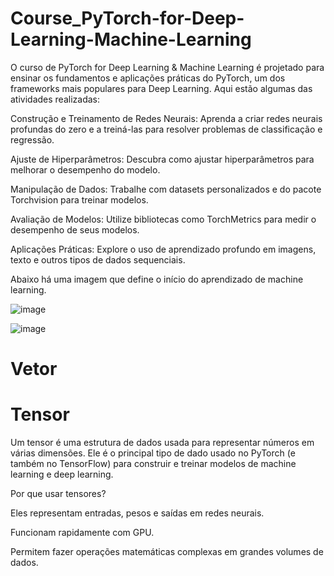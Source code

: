 # Course_PyTorch-for-Deep-Learning-Machine-Learning
O curso de PyTorch for Deep Learning & Machine Learning é projetado para ensinar os fundamentos e aplicações práticas do PyTorch, um dos frameworks mais populares para Deep Learning. Aqui estão algumas das atividades realizadas:


Construção e Treinamento de Redes Neurais: Aprenda a criar redes neurais profundas do zero e a treiná-las para resolver problemas de classificação e regressão.

Ajuste de Hiperparâmetros: Descubra como ajustar hiperparâmetros para melhorar o desempenho do modelo.

Manipulação de Dados: Trabalhe com datasets personalizados e do pacote Torchvision para treinar modelos.

Avaliação de Modelos: Utilize bibliotecas como TorchMetrics para medir o desempenho de seus modelos.

Aplicações Práticas: Explore o uso de aprendizado profundo em imagens, texto e outros tipos de dados sequenciais.

Abaixo há uma imagem que define o início do aprendizado de machine learning.

![image](https://github.com/user-attachments/assets/4c650241-0c83-4148-b698-f7c0fe58e749)

![image](https://th.bing.com/th/id/OIP.pUr-9ctuGamgjSwoW_KU-AHaCn?rs=1&pid=ImgDetMain)


# Vetor


# Tensor

Um tensor é uma estrutura de dados usada para representar números em várias dimensões. Ele é o principal tipo de dado usado no PyTorch (e também no TensorFlow) para construir e treinar modelos de machine learning e deep learning.

Por que usar tensores?

Eles representam entradas, pesos e saídas em redes neurais.

Funcionam rapidamente com GPU.

Permitem fazer operações matemáticas complexas em grandes volumes de dados.
